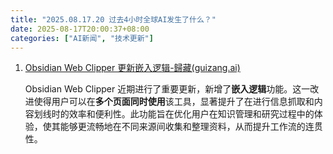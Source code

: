 ```yaml
---
title: "2025.08.17.20 过去4小时全球AI发生了什么？"
date: 2025-08-17T20:00:37+08:00
categories: ["AI新闻", "技术更新"]
---
```


1.  [Obsidian Web Clipper 更新嵌入逻辑-歸藏(guizang.ai)](https://x.com/op7418/status/1957015520034554237)

    Obsidian Web Clipper 近期进行了重要更新，新增了**嵌入逻辑**功能。这一改进使得用户可以在**多个页面同时使用**该工具，显著提升了在进行信息抓取和内容划线时的效率和便利性。此功能旨在优化用户在知识管理和研究过程中的体验，使其能够更流畅地在不同来源间收集和整理资料，从而提升工作流的连贯性。